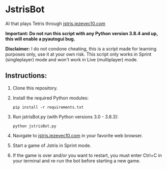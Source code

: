 # JstrisBot

AI that plays Tetris through [jstris.jezevec10.com](https://jstris.jezevec10.com/)

**Important: Do not run this script with any Python version 3.8.4 and up, this will enable a pyautogui bug.**

**Disclaimer:** I do not condone cheating, this is a script made for learning purposes only, use it at your own risk. This script only works in Sprint (singleplayer) mode and won't work in Live (multiplayer) mode.

## Instructions:
1. Clone this repository.
2. Install the required Python modules:

	```pip install -r requirements.txt```

3. Run jstrisBot.py (with Python versions 3.0 - 3.8.3):

	```python jstrisBot.py```

4. Navigate to [jstris.jezevec10.com](https://jstris.jezevec10.com/) in your favorite web browser.
5. Start a game of Jstris in Sprint mode.
6. If the game is over and/or you want to restart, you must enter Ctrl+C in your terminal and re-run the bot before starting a new game.
